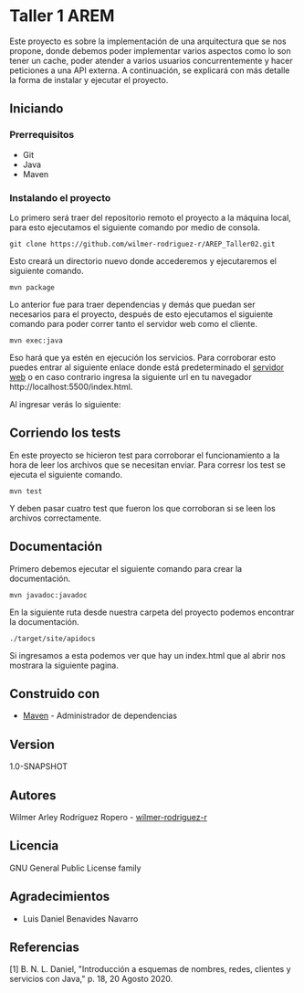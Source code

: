# Taller 1 AREM
Este proyecto es sobre la implementación de una arquitectura que se nos propone, donde debemos poder implementar varios aspectos como lo son tener un cache, poder atender a varios usuarios concurrentemente y hacer peticiones a una API externa. A continuación, se explicará con más detalle la forma de instalar y ejecutar el proyecto.

## Iniciando

### Prerrequisitos

* Git 
* Java
* Maven

### Instalando el proyecto

Lo primero será traer del repositorio remoto el proyecto a la máquina local, para esto ejecutamos el siguiente comando por medio de consola.

```
git clone https://github.com/wilmer-rodriguez-r/AREP_Taller02.git
```

Esto creará un directorio nuevo donde accederemos y ejecutaremos el siguiente comando.

```
mvn package
```
Lo anterior fue para traer dependencias y demás que puedan ser necesarios para el proyecto, después de esto ejecutamos el siguiente comando para poder correr tanto el servidor web como el cliente.
```
mvn exec:java
```
Eso hará que ya estén en ejecución los servicios. Para corroborar esto puedes entrar al siguiente enlace donde está predeterminado el [servidor web](http://localhost:5500/index.html) o en caso contrario ingresa la siguiente url en tu navegador http://localhost:5500/index.html.

Al ingresar verás lo siguiente:


## Corriendo los tests

En este proyecto se hicieron test para corroborar el funcionamiento a la hora de leer los archivos que se necesitan enviar. Para corresr los test se ejecuta el siguiente comando.

```
mvn test
```
Y deben pasar cuatro test que fueron los que corroboran si se leen los archivos correctamente.

## Documentación
Primero debemos ejecutar el siguiente comando para crear la documentación.
```
mvn javadoc:javadoc
```
En la siguiente ruta desde nuestra carpeta del proyecto podemos encontrar la documentación.

```
./target/site/apidocs
```
Si ingresamos a esta podemos ver que hay un index.html que al abrir nos mostrara la siguiente pagina.

## Construido con

* [Maven](https://maven.apache.org/) - Administrador de dependencias

## Version

1.0-SNAPSHOT

## Autores

Wilmer Arley Rodríguez Ropero - [wilmer-rodriguez-r](https://github.com/wilmer-rodriguez-r)

## Licencia

GNU General Public License family

## Agradecimientos

* Luis Daniel Benavides Navarro

## Referencias

[1] 	B. N. L. Daniel, "Introducción a esquemas de nombres, redes, clientes y servicios con Java," p. 18, 20 Agosto 2020.


